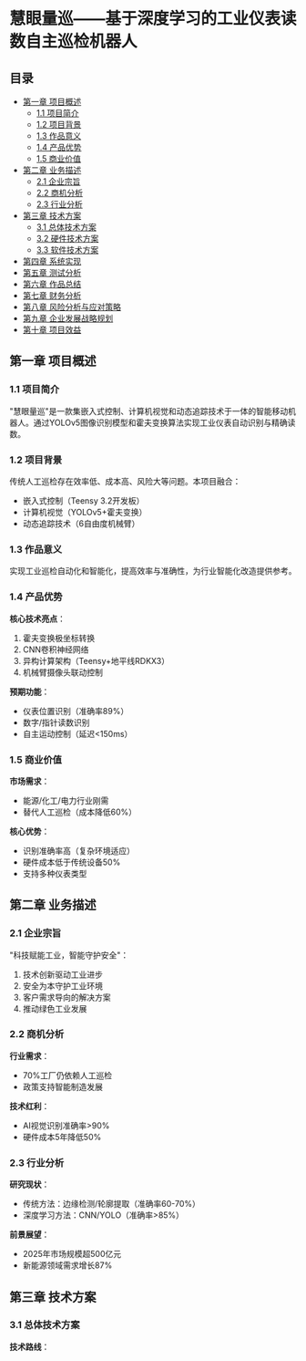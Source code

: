 # 慧眼量巡——基于深度学习的工业仪表读数自主巡检机器人

## 目录
- [第一章 项目概述](#第一章-项目概述)
  - [1.1 项目简介](#11-项目简介)
  - [1.2 项目背景](#12-项目背景)
  - [1.3 作品意义](#13-作品意义)
  - [1.4 产品优势](#14-产品优势)
  - [1.5 商业价值](#15-商业价值)
- [第二章 业务描述](#第二章-业务描述)
  - [2.1 企业宗旨](#21-企业宗旨)
  - [2.2 商机分析](#22-商机分析)
  - [2.3 行业分析](#23-行业分析)
- [第三章 技术方案](#第三章-技术方案)
  - [3.1 总体技术方案](#31-总体技术方案)
  - [3.2 硬件技术方案](#32-硬件技术方案)
  - [3.3 软件技术方案](#33-软件技术方案)
- [第四章 系统实现](#第四章-系统实现)
- [第五章 测试分析](#第五章-测试分析)
- [第六章 作品总结](#第六章-作品总结)
- [第七章 财务分析](#第七章-财务分析)
- [第八章 风险分析与应对策略](#第八章-风险分析与应对策略)
- [第九章 企业发展战略规划](#第九章-企业发展战略规划)
- [第十章 项目效益](#第十章-项目效益)

## 第一章 项目概述

### 1.1 项目简介
"慧眼量巡"是一款集嵌入式控制、计算机视觉和动态追踪技术于一体的智能移动机器人。通过YOLOv5图像识别模型和霍夫变换算法实现工业仪表自动识别与精确读数。

### 1.2 项目背景
传统人工巡检存在效率低、成本高、风险大等问题。本项目融合：
- 嵌入式控制（Teensy 3.2开发板）
- 计算机视觉（YOLOv5+霍夫变换）
- 动态追踪技术（6自由度机械臂）

### 1.3 作品意义
实现工业巡检自动化和智能化，提高效率与准确性，为行业智能化改造提供参考。

### 1.4 产品优势
​**核心技术亮点**​：
1. 霍夫变换极坐标转换
2. CNN卷积神经网络
3. 异构计算架构（Teensy+地平线RDKX3）
4. 机械臂摄像头联动控制

​**预期功能**​：
- 仪表位置识别（准确率89%）
- 数字/指针读数识别
- 自主运动控制（延迟<150ms）

### 1.5 商业价值
​**市场需求**​：
- 能源/化工/电力行业刚需
- 替代人工巡检（成本降低60%）

​**核心优势**​：
- 识别准确率高（复杂环境适应）
- 硬件成本低于传统设备50%
- 支持多种仪表类型

## 第二章 业务描述

### 2.1 企业宗旨
"科技赋能工业，智能守护安全"：
1. 技术创新驱动工业进步
2. 安全为本守护工业环境
3. 客户需求导向的解决方案
4. 推动绿色工业发展

### 2.2 商机分析
​**行业需求**​：
- 70%工厂仍依赖人工巡检
- 政策支持智能制造发展

​**技术红利**​：
- AI视觉识别准确率>90%
- 硬件成本5年降低50%

### 2.3 行业分析
​**研究现状**​：
- 传统方法：边缘检测/轮廓提取（准确率60-70%）
- 深度学习方法：CNN/YOLO（准确率>85%）

​**前景展望**​：
- 2025年市场规模超500亿元
- 新能源领域需求增长87%

## 第三章 技术方案

### 3.1 总体技术方案
​**技术路线**​：

